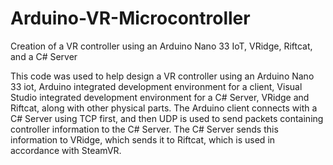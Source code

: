 # Arduino-VR-Microcontroller
Creation of a VR controller using an Arduino Nano 33 IoT, VRidge, Riftcat, and a C# Server

This code was used to help design a VR controller using an Arduino Nano 33 iot, Arduino integrated development environment for a client, Visual Studio integrated development environment for a C# Server, VRidge and Riftcat, along with other physical parts. The Arduino client connects with a C# Server using TCP first, and then UDP is used to send packets containing controller information to the C# Server. The C# Server sends this information to VRidge, which sends it to Riftcat, which is used in accordance with SteamVR.

